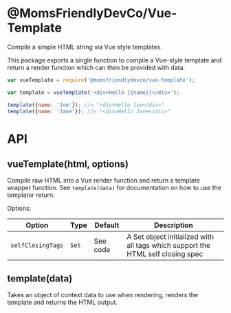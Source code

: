 @MomsFriendlyDevCo/Vue-Template
===============================
Compile a simple HTML string via Vue style templates.

This package exports a single function to compile a Vue-style template and return a render function which can then be provided with data.

```javascript
var vueTemplate = require('@momsfriendlydevco/vue-template');

var template = vueTemplate('<div>Hello {{name}}</div>');

template({name: 'Joe'}); //= "<div>Hello Joe</div>"
template({name: 'Jane'}); //= "<div>Hello Jane</div>"
```


API
===

vueTemplate(html, options)
---------------------------
Compile raw HTML into a Vue render function and return a template wrapper function. See `template(data)` for documentation on how to use the templator return.

Options:

| Option            | Type  | Default  | Description                                                                     |
|-------------------|-------|----------|---------------------------------------------------------------------------------|
| `selfClosingTags` | `Set` | See code | A Set object initialized with all tags which support the HTML self closing spec |


template(data)
--------------
Takes an object of context data to use when rendering, renders the template and returns the HTML output.
